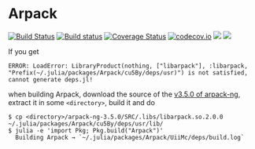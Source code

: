 # Arpack

[![Build Status](https://travis-ci.org/JuliaLinearAlgebra/Arpack.jl.svg?branch=master)](https://travis-ci.org/JuliaLinearAlgebra/Arpack.jl)
[![Build status](https://ci.appveyor.com/api/projects/status/v6icbqh1xq5y7261?svg=true)](https://ci.appveyor.com/project/andreasnoack/arpack-jl)
[![Coverage Status](https://coveralls.io/repos/JuliaLinearAlgebra/Arpack.jl/badge.svg?branch=master&service=github)](https://coveralls.io/github/JuliaLinearAlgebra/Arpack.jl?branch=master)
[![codecov.io](http://codecov.io/github/JuliaLinearAlgebra/Arpack.jl/coverage.svg?branch=master)](http://codecov.io/github/JuliaLinearAlgebra/Arpack.jl?branch=master)
[![][docs-stable-img]][docs-stable-url]
[![][docs-latest-img]][docs-latest-url]

If you get
```
ERROR: LoadError: LibraryProduct(nothing, ["libarpack"], :libarpack, "Prefix(~/.julia/packages/Arpack/cu5By/deps/usr)") is not satisfied, cannot generate deps.jl!
```
when building Arpack, download the source of the [v3.5.0 of arpack-ng](https://github.com/opencollab/arpack-ng/releases/tag/3.5.0),
extract it in some `<directory>`, build it and do
```
$ cp <directory>/arpack-ng-3.5.0/SRC/.libs/libarpack.so.2.0.0 ~/.julia/packages/Arpack/cu5By/deps/usr/lib/
$ julia -e 'import Pkg; Pkg.build("Arpack")'
  Building Arpack → `~/.julia/packages/Arpack/UiiMc/deps/build.log`
```

[docs-latest-img]: https://img.shields.io/badge/docs-latest-blue.svg
[docs-latest-url]: http://JuliaLinearAlgebra.github.io/Arpack.jl/latest/

[docs-stable-img]: https://img.shields.io/badge/docs-stable-blue.svg
[docs-stable-url]: http://JuliaLinearAlgebra.github.io/Arpack.jl/stable/
